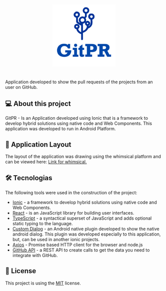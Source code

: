 <h3 align="center">
    <img alt="Logo" title="#logo" width="200px" src="public/assets/icon/icon.png">
    <br>
    <br>
</h3>

Application developed to show the pull requests of the projects from an user on GitHub.

## 💻 About this project

GitPR - Is an Application developed using Ionic that is a framework to develop hybrid solutions using native code and Web Components. This application was developed to run in Android Platform.

## 🎨 Application Layout

The layout of the application was drawing using the whimsical platform and can be viewed here: [Link for whimsical.][whimsical]


## 🛠 Tecnologias

The following tools were used in the construction of the project:

- [Ionic][ionic] -  a framework to develop hybrid solutions using native code and Web Components.
- [React][reactjs] - is an JavaScript library for building user interfaces.
- [TypeScript][typescript] - a syntactical superset of JavaScript and adds optional static typing to the language.
- [Custom Dialog][cd] - an Android native plugin developed to show the native android dialog. This plugin was developed especially to this application, but, can be used in another ionic projects.
- [Axios][axios] - Promise based HTTP client for the browser and node.js
- [GitHub API][gitAPI] - a REST API to create calls to get the data you need to integrate with GitHub.



## 📝 License

This project is using the [MIT][license] license.


[ionic]: https://ionicframework.com
[typescript]: https://www.typescriptlang.org/
[reactjs]: https://reactjs.org
[whimsical]: https://whimsical.com/RsZoprgiHDRYAmDbb1PUVH
[license]: https://opensource.org/licenses/MIT
[cd]:https://github.com/RaphaBrito/custom-dialog-android
[axios]:https://github.com/axios/axios
[gitAPI]:https://docs.github.com/en/rest
